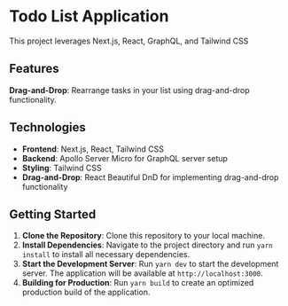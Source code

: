 # Todo List Application
This project leverages Next.js, React, GraphQL, and Tailwind CSS 

## Features

**Drag-and-Drop**: Rearrange tasks in your list using drag-and-drop functionality.

## Technologies

- **Frontend**: Next.js, React, Tailwind CSS
- **Backend**: Apollo Server Micro for GraphQL server setup
- **Styling**: Tailwind CSS
- **Drag-and-Drop**: React Beautiful DnD for implementing drag-and-drop functionality

## Getting Started

1. **Clone the Repository**: Clone this repository to your local machine.
2. **Install Dependencies**: Navigate to the project directory and run `yarn install` to install all necessary dependencies.
3. **Start the Development Server**: Run `yarn dev` to start the development server. The application will be available at `http://localhost:3000`.
4. **Building for Production**: Run `yarn build` to create an optimized production build of the application.

